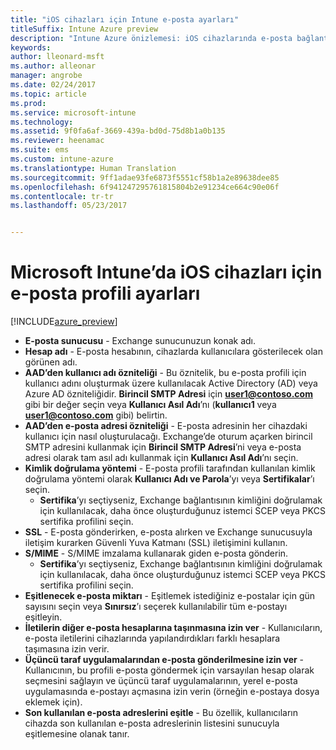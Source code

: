```yaml
---
title: "iOS cihazları için Intune e-posta ayarları"
titleSuffix: Intune Azure preview
description: "Intune Azure önizlemesi: iOS cihazlarında e-posta bağlantılarını yapılandırmak için kullanabileceğiniz Intune ayarlarını öğrenin."
keywords: 
author: lleonard-msft
ms.author: alleonar
manager: angrobe
ms.date: 02/24/2017
ms.topic: article
ms.prod: 
ms.service: microsoft-intune
ms.technology: 
ms.assetid: 9f0fa6af-3669-439a-bd0d-75d8b1a0b135
ms.reviewer: heenamac
ms.suite: ems
ms.custom: intune-azure
ms.translationtype: Human Translation
ms.sourcegitcommit: 9ff1adae93fe6873f5551cf58b1a2e89638dee85
ms.openlocfilehash: 6f941247295761815804b2e91234ce664c90e06f
ms.contentlocale: tr-tr
ms.lasthandoff: 05/23/2017


---
```


# <a name="email-profile-settings-for-ios-devices-in-microsoft-intune"></a>Microsoft Intune’da iOS cihazları için e-posta profili ayarları

[!INCLUDE[azure_preview](./includes/azure_preview.md)]



- **E-posta sunucusu** - Exchange sunucunuzun konak adı.
- **Hesap adı** - E-posta hesabının, cihazlarda kullanıcılara gösterilecek olan görünen adı.
- **AAD’den kullanıcı adı özniteliği** - Bu öznitelik, bu e-posta profili için kullanıcı adını oluşturmak üzere kullanılacak Active Directory (AD) veya Azure AD özniteliğidir. **Birincil SMTP Adresi** için **user1@contoso.com** gibi bir değer seçin veya **Kullanıcı Asıl Adı**’nı (**kullanıcı1** veya **user1@contoso.com** gibi) belirtin.
- **AAD’den e-posta adresi özniteliği** - E-posta adresinin her cihazdaki kullanıcı için nasıl oluşturulacağı. Exchange’de oturum açarken birincil SMTP adresini kullanmak için **Birincil SMTP Adresi**’ni veya e-posta adresi olarak tam asıl adı kullanmak için **Kullanıcı Asıl Adı**’nı seçin.
- **Kimlik doğrulama yöntemi** - E-posta profili tarafından kullanılan kimlik doğrulama yöntemi olarak **Kullanıcı Adı ve Parola**’yı veya **Sertifikalar**’ı seçin.
    - **Sertifika**’yı seçtiyseniz, Exchange bağlantısının kimliğini doğrulamak için kullanılacak, daha önce oluşturduğunuz istemci SCEP veya PKCS sertifika profilini seçin.
- **SSL** - E-posta gönderirken, e-posta alırken ve Exchange sunucusuyla iletişim kurarken Güvenli Yuva Katmanı (SSL) iletişimini kullanın.
- **S/MIME** - S/MIME imzalama kullanarak giden e-posta gönderin.
    - **Sertifika**’yı seçtiyseniz, Exchange bağlantısının kimliğini doğrulamak için kullanılacak, daha önce oluşturduğunuz istemci SCEP veya PKCS sertifika profilini seçin.
- **Eşitlenecek e-posta miktarı** - Eşitlemek istediğiniz e-postalar için gün sayısını seçin veya **Sınırsız**’ı seçerek kullanılabilir tüm e-postayı eşitleyin.
- **İletilerin diğer e-posta hesaplarına taşınmasına izin ver** - Kullanıcıların, e-posta iletilerini cihazlarında yapılandırdıkları farklı hesaplara taşımasına izin verir.
- **Üçüncü taraf uygulamalarından e-posta gönderilmesine izin ver** - Kullanıcının, bu profili e-posta göndermek için varsayılan hesap olarak seçmesini sağlayın ve üçüncü taraf uygulamalarının, yerel e-posta uygulamasında e-postayı açmasına izin verin (örneğin e-postaya dosya eklemek için).
- **Son kullanılan e-posta adreslerini eşitle** - Bu özellik, kullanıcıların cihazda son kullanılan e-posta adreslerinin listesini sunucuyla eşitlemesine olanak tanır.

